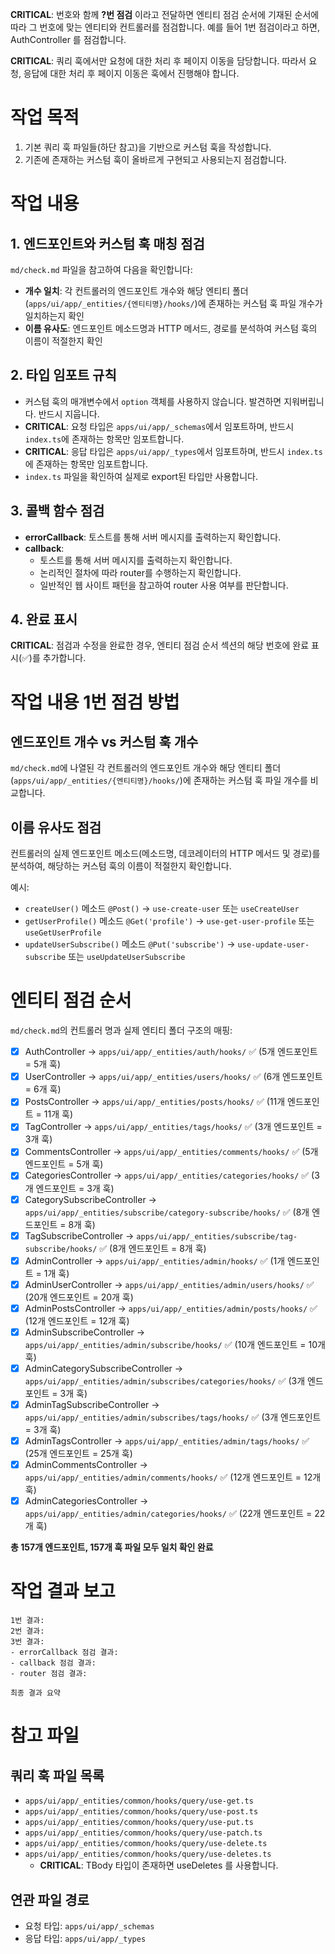 **CRITICAL**: 번호와 함께 **?번 점검** 이라고 전달하면 엔티티 점검 순서에 기재된 순서에 따라 그 번호에 맞는 엔티티와 컨트롤러를 점검합니다. 예를 들어 1번 점검이라고 하면, AuthController 를 점검합니다.

**CRITICAL**: 쿼리 훅에서만 요청에 대한 처리 후 페이지 이동을 담당합니다. 따라서 요청, 응답에 대한 처리 후 페이지 이동은 훅에서 진행해야 합니다.

# 작업 목적

1. 기본 쿼리 훅 파일들(하단 참고)을 기반으로 커스텀 훅을 작성합니다.
2. 기존에 존재하는 커스텀 훅이 올바르게 구현되고 사용되는지 점검합니다.

# 작업 내용

## 1. 엔드포인트와 커스텀 훅 매칭 점검

`md/check.md` 파일을 참고하여 다음을 확인합니다:

- **개수 일치**: 각 컨트롤러의 엔드포인트 개수와 해당 엔티티 폴더(`apps/ui/app/_entities/{엔티티명}/hooks/`)에 존재하는 커스텀 훅 파일 개수가 일치하는지 확인
- **이름 유사도**: 엔드포인트 메소드명과 HTTP 메서드, 경로를 분석하여 커스텀 훅의 이름이 적절한지 확인

## 2. 타입 임포트 규칙

- 커스텀 훅의 매개변수에서 `option` 객체를 사용하지 않습니다. 발견하면 지워버립니다. 반드시 지웁니다.
- **CRITICAL**: 요청 타입은 `apps/ui/app/_schemas`에서 임포트하며, 반드시 `index.ts`에 존재하는 항목만 임포트합니다.
- **CRITICAL**: 응답 타입은 `apps/ui/app/_types`에서 임포트하며, 반드시 `index.ts`에 존재하는 항목만 임포트합니다.
- `index.ts` 파일을 확인하여 실제로 export된 타입만 사용합니다.

## 3. 콜백 함수 점검

- **errorCallback**: 토스트를 통해 서버 메시지를 출력하는지 확인합니다.
- **callback**:
  - 토스트를 통해 서버 메시지를 출력하는지 확인합니다.
  - 논리적인 절차에 따라 router를 수행하는지 확인합니다.
  - 일반적인 웹 사이트 패턴을 참고하여 router 사용 여부를 판단합니다.

## 4. 완료 표시

**CRITICAL**: 점검과 수정을 완료한 경우, 엔티티 점검 순서 섹션의 해당 번호에 완료 표시(✅)를 추가합니다.

# 작업 내용 1번 점검 방법

## 엔드포인트 개수 vs 커스텀 훅 개수

`md/check.md`에 나열된 각 컨트롤러의 엔드포인트 개수와 해당 엔티티 폴더(`apps/ui/app/_entities/{엔티티명}/hooks/`)에 존재하는 커스텀 훅 파일 개수를 비교합니다.

## 이름 유사도 점검

컨트롤러의 실제 엔드포인트 메소드(메소드명, 데코레이터의 HTTP 메서드 및 경로)를 분석하여, 해당하는 커스텀 훅의 이름이 적절한지 확인합니다.

예시:

- `createUser()` 메소드 `@Post()` → `use-create-user` 또는 `useCreateUser`
- `getUserProfile()` 메소드 `@Get('profile')` → `use-get-user-profile` 또는 `useGetUserProfile`
- `updateUserSubscribe()` 메소드 `@Put('subscribe')` → `use-update-user-subscribe` 또는 `useUpdateUserSubscribe`

# 엔티티 점검 순서

`md/check.md`의 컨트롤러 명과 실제 엔티티 폴더 구조의 매핑:

- [x] AuthController → `apps/ui/app/_entities/auth/hooks/` ✅ (5개 엔드포인트 = 5개 훅)
- [x] UserController → `apps/ui/app/_entities/users/hooks/` ✅ (6개 엔드포인트 = 6개 훅)
- [x] PostsController → `apps/ui/app/_entities/posts/hooks/` ✅ (11개 엔드포인트 = 11개 훅)
- [x] TagController → `apps/ui/app/_entities/tags/hooks/` ✅ (3개 엔드포인트 = 3개 훅)
- [x] CommentsController → `apps/ui/app/_entities/comments/hooks/` ✅ (5개 엔드포인트 = 5개 훅)
- [x] CategoriesController → `apps/ui/app/_entities/categories/hooks/` ✅ (3개 엔드포인트 = 3개 훅)
- [x] CategorySubscribeController → `apps/ui/app/_entities/subscribe/category-subscribe/hooks/` ✅ (8개 엔드포인트 = 8개 훅)
- [x] TagSubscribeController → `apps/ui/app/_entities/subscribe/tag-subscribe/hooks/` ✅ (8개 엔드포인트 = 8개 훅)
- [x] AdminController → `apps/ui/app/_entities/admin/hooks/` ✅ (1개 엔드포인트 = 1개 훅)
- [x] AdminUserController → `apps/ui/app/_entities/admin/users/hooks/` ✅ (20개 엔드포인트 = 20개 훅)
- [x] AdminPostsController → `apps/ui/app/_entities/admin/posts/hooks/` ✅ (12개 엔드포인트 = 12개 훅)
- [x] AdminSubscribeController → `apps/ui/app/_entities/admin/subscribe/hooks/` ✅ (10개 엔드포인트 = 10개 훅)
- [x] AdminCategorySubscribeController → `apps/ui/app/_entities/admin/subscribes/categories/hooks/` ✅ (3개 엔드포인트 = 3개 훅)
- [x] AdminTagSubscribeController → `apps/ui/app/_entities/admin/subscribes/tags/hooks/` ✅ (3개 엔드포인트 = 3개 훅)
- [x] AdminTagsController → `apps/ui/app/_entities/admin/tags/hooks/` ✅ (25개 엔드포인트 = 25개 훅)
- [x] AdminCommentsController → `apps/ui/app/_entities/admin/comments/hooks/` ✅ (12개 엔드포인트 = 12개 훅)
- [x] AdminCategoriesController → `apps/ui/app/_entities/admin/categories/hooks/` ✅ (22개 엔드포인트 = 22개 훅)

**총 157개 엔드포인트, 157개 훅 파일 모두 일치 확인 완료**

# 작업 결과 보고

```
1번 결과:
2번 결과:
3번 결과:
- errorCallback 점검 결과:
- callback 점검 결과:
- router 점검 결과:

최종 결과 요약
```

# 참고 파일

## 쿼리 훅 파일 목록

- `apps/ui/app/_entities/common/hooks/query/use-get.ts`
- `apps/ui/app/_entities/common/hooks/query/use-post.ts`
- `apps/ui/app/_entities/common/hooks/query/use-put.ts`
- `apps/ui/app/_entities/common/hooks/query/use-patch.ts`
- `apps/ui/app/_entities/common/hooks/query/use-delete.ts`
- `apps/ui/app/_entities/common/hooks/query/use-deletes.ts`
  - **CRITICAL**: TBody 타입이 존재하면 useDeletes 를 사용합니다.

## 연관 파일 경로

- 요청 타입: `apps/ui/app/_schemas`
- 응답 타입: `apps/ui/app/_types`
